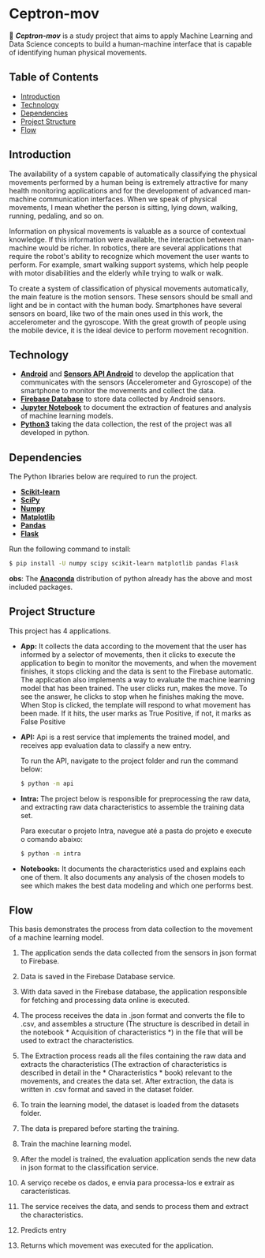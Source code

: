 
# Ceptron-mov
:running: ***Ceptron-mov*** 
is a study project that aims to apply Machine Learning and Data Science concepts to build a human-machine interface that is capable of identifying human physical movements.


## Table of Contents

- [Introduction](#Introduction)
- [Technology](#Technology)
- [Dependencies](#Dependencies)
- [Project Structure](#Project-Structure)
- [Flow](#Flow)


## Introduction

The availability of a system capable of automatically classifying the physical movements performed by a human being is extremely attractive for many health monitoring applications and for the development of advanced man-machine communication interfaces. When we speak of physical movements, I mean whether the person is sitting, lying down, walking, running, pedaling, and so on.

Information on physical movements is valuable as a source of contextual knowledge. If this information were available, the interaction between man-machine would be richer. In robotics, there are several applications that require the robot's ability to recognize which movement the user wants to perform. For example, smart walking support systems, which help people with motor disabilities and the elderly while trying to walk or walk.

To create a system of classification of physical movements automatically, the main feature is the motion sensors. These sensors should be small and light and be in contact with the human body. Smartphones have several sensors on board, like two of the main ones used in this work, the accelerometer and the gyroscope. With the great growth of people using the mobile device, it is the ideal device to perform movement recognition.


## Technology

- **[Android](https://developer.android.com/docs/)** and **[Sensors API Android](https://developer.android.com/guide/topics/sensors/sensors_motion)** to develop the application that communicates with the sensors (Accelerometer and Gyroscope) of the smartphone to monitor the movements and collect the data.
- **[Firebase Database](https://firebase.google.com/docs/database/)** to store data collected by Android sensors.
- **[Jupyter Notebook](https://jupyter-notebook.readthedocs.io/en/stable/)** to document the extraction of features and analysis of machine learning models.
- **[Python3](https://docs.python.org/3/)** taking the data collection, the rest of the project was all developed in python.


## Dependencies

The Python libraries below are required to run the project.

- **[Scikit-learn](https://scikit-learn.org/stable/documentation.html)**    
- **[SciPy](https://docs.scipy.org/doc/scipy/reference/index.html)**
- **[Numpy](http://www.numpy.org/)**
- **[Matplotlib](https://matplotlib.org/contents.html)**
- **[Pandas](https://pandas.pydata.org/pandas-docs/stable/)**
- **[Flask](http://flask.pocoo.org/docs/1.0/)**

Run the following command to install:
```sh 
$ pip install -U numpy scipy scikit-learn matplotlib pandas Flask
```

**obs**: The **[Anaconda](https://www.anaconda.com/download/)** distribution of python already has the above and most included packages.


## Project Structure
This project has 4 applications.

- **App:** It collects the data according to the movement that the user has informed by a selector of movements, then it clicks to execute the application to begin to monitor the movements, and when the movement finishes, it stops clicking and the data is sent to the Firebase automatic. The application also implements a way to evaluate the machine learning model that has been trained. The user clicks run, makes the move. To see the answer, he clicks to stop when he finishes making the move. When Stop is clicked, the template will respond to what movement has been made. If it hits, the user marks as True Positive, if not, it marks as False Positive

- **API:** Api is a rest service that implements the trained model, and receives app evaluation data to classify a new entry.

    To run the API, navigate to the project folder and run the command below:
    ```sh 
    $ python -m api
    ```

- **Intra:** The project below is responsible for preprocessing the raw data, and extracting raw data characteristics to assemble the training data set.

    Para executar o projeto Intra, navegue até a pasta do projeto e execute o comando abaixo:
    ```sh 
    $ python -m intra
    ```

- **Notebooks:** It documents the characteristics used and explains each one of them. It also documents any analysis of the chosen models to see which makes the best data modeling and which one performs best.


## Flow

This basis demonstrates the process from data collection to the movement of a machine learning model.

1. The application sends the data collected from the sensors in json format to Firebase.

2. Data is saved in the Firebase Database service.

3. With data saved in the Firebase database, the application responsible for fetching and processing data online is executed.

4. The process receives the data in .json format and converts the file to .csv, and assembles a structure (The structure is described in detail in the notebook * Acquisition of characteristics *) in the file that will be used to extract the characteristics.

5. The Extraction process reads all the files containing the raw data and extracts the characteristics (The extraction of characteristics is described in detail in the * Characteristics * book) relevant to the movements, and creates the data set. After extraction, the data is written in .csv format and saved in the dataset folder.

6. To train the learning model, the dataset is loaded from the datasets folder.

7. The data is prepared before starting the training.

8. Train the machine learning model.

9. After the model is trained, the evaluation application sends the new data in json format to the classification service.

10. A serviço recebe os dados, e envia para processa-los e extraír as características.

11. The service receives the data, and sends to process them and extract the characteristics.

12. Predicts entry

13. Returns which movement was executed for the application.
